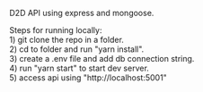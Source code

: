 D2D API using express and mongoose.<br/>

Steps for running locally:<br/>
    1) git clone the repo in a folder.<br/>
    2) cd to folder and run "yarn install".<br/>
    3) create a .env file and add db connection string.<br/>
    4) run "yarn start" to start dev server.<br/>
    5) access api using "http://localhost:5001"<br/>
